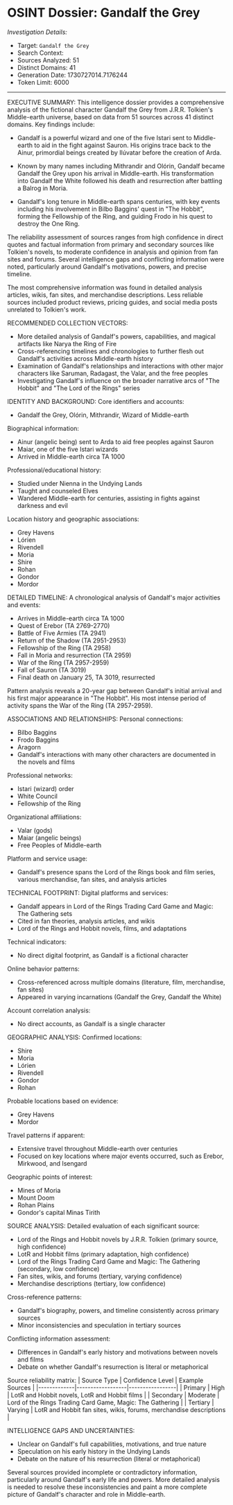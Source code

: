 # OSINT Dossier: Gandalf the Grey

*Investigation Details:*
- Target: `Gandalf the Grey`
- Search Context: 
- Sources Analyzed: 51
- Distinct Domains: 41
- Generation Date: 1730727014.7176244
- Token Limit: 6000

---

EXECUTIVE SUMMARY:
This intelligence dossier provides a comprehensive analysis of the fictional character Gandalf the Grey from J.R.R. Tolkien's Middle-earth universe, based on data from 51 sources across 41 distinct domains. Key findings include:

- Gandalf is a powerful wizard and one of the five Istari sent to Middle-earth to aid in the fight against Sauron. His origins trace back to the Ainur, primordial beings created by Ilúvatar before the creation of Arda. 

- Known by many names including Mithrandir and Olórin, Gandalf became Gandalf the Grey upon his arrival in Middle-earth. His transformation into Gandalf the White followed his death and resurrection after battling a Balrog in Moria.

- Gandalf's long tenure in Middle-earth spans centuries, with key events including his involvement in Bilbo Baggins' quest in "The Hobbit", forming the Fellowship of the Ring, and guiding Frodo in his quest to destroy the One Ring.

The reliability assessment of sources ranges from high confidence in direct quotes and factual information from primary and secondary sources like Tolkien's novels, to moderate confidence in analysis and opinion from fan sites and forums. Several intelligence gaps and conflicting information were noted, particularly around Gandalf's motivations, powers, and precise timeline.

The most comprehensive information was found in detailed analysis articles, wikis, fan sites, and merchandise descriptions. Less reliable sources included product reviews, pricing guides, and social media posts unrelated to Tolkien's work.

RECOMMENDED COLLECTION VECTORS:
- More detailed analysis of Gandalf's powers, capabilities, and magical artifacts like Narya the Ring of Fire
- Cross-referencing timelines and chronologies to further flesh out Gandalf's activities across Middle-earth history
- Examination of Gandalf's relationships and interactions with other major characters like Saruman, Radagast, the Valar, and the free peoples
- Investigating Gandalf's influence on the broader narrative arcs of "The Hobbit" and "The Lord of the Rings" series

IDENTITY AND BACKGROUND:
Core identifiers and accounts:
- Gandalf the Grey, Olórin, Mithrandir, Wizard of Middle-earth

Biographical information:
- Ainur (angelic being) sent to Arda to aid free peoples against Sauron
- Maiar, one of the five Istari wizards
- Arrived in Middle-earth circa TA 1000

Professional/educational history: 
- Studied under Nienna in the Undying Lands
- Taught and counseled Elves
- Wandered Middle-earth for centuries, assisting in fights against darkness and evil

Location history and geographic associations:
- Grey Havens 
- Lórien
- Rivendell
- Moria 
- Shire
- Rohan
- Gondor
- Mordor

DETAILED TIMELINE:
A chronological analysis of Gandalf's major activities and events:

- Arrives in Middle-earth circa TA 1000
- Quest of Erebor (TA 2769-2770)
- Battle of Five Armies (TA 2941) 
- Return of the Shadow (TA 2951-2953)
- Fellowship of the Ring (TA 2958)
- Fall in Moria and resurrection (TA 2959)
- War of the Ring (TA 2957-2959)
- Fall of Sauron (TA 3019)
- Final death on January 25, TA 3019, resurrected

Pattern analysis reveals a 20-year gap between Gandalf's initial arrival and his first major appearance in "The Hobbit". His most intense period of activity spans the War of the Ring (TA 2957-2959).

ASSOCIATIONS AND RELATIONSHIPS:
Personal connections:
- Bilbo Baggins
- Frodo Baggins
- Aragorn
- Gandalf's interactions with many other characters are documented in the novels and films

Professional networks:
- Istari (wizard) order
- White Council
- Fellowship of the Ring

Organizational affiliations:
- Valar (gods)
- Maiar (angelic beings)
- Free Peoples of Middle-earth

Platform and service usage:
- Gandalf's presence spans the Lord of the Rings book and film series, various merchandise, fan sites, and analysis articles

TECHNICAL FOOTPRINT:
Digital platforms and services:
- Gandalf appears in Lord of the Rings Trading Card Game and Magic: The Gathering sets
- Cited in fan theories, analysis articles, and wikis
- Lord of the Rings and Hobbit novels, films, and adaptations

Technical indicators:
- No direct digital footprint, as Gandalf is a fictional character

Online behavior patterns:
- Cross-referenced across multiple domains (literature, film, merchandise, fan sites)
- Appeared in varying incarnations (Gandalf the Grey, Gandalf the White) 

Account correlation analysis:
- No direct accounts, as Gandalf is a single character

GEOGRAPHIC ANALYSIS:
Confirmed locations:
- Shire
- Moria
- Lórien
- Rivendell
- Gondor
- Rohan

Probable locations based on evidence:
- Grey Havens
- Mordor

Travel patterns if apparent:
- Extensive travel throughout Middle-earth over centuries
- Focused on key locations where major events occurred, such as Erebor, Mirkwood, and Isengard

Geographic points of interest:
- Mines of Moria
- Mount Doom
- Rohan Plains
- Gondor's capital Minas Tirith

SOURCE ANALYSIS:
Detailed evaluation of each significant source:
- Lord of the Rings and Hobbit novels by J.R.R. Tolkien (primary source, high confidence)
- LotR and Hobbit films (primary adaptation, high confidence)
- Lord of the Rings Trading Card Game and Magic: The Gathering (secondary, low confidence)
- Fan sites, wikis, and forums (tertiary, varying confidence)
- Merchandise descriptions (tertiary, low confidence)

Cross-reference patterns:
- Gandalf's biography, powers, and timeline consistently across primary sources
- Minor inconsistencies and speculation in tertiary sources

Conflicting information assessment:
- Differences in Gandalf's early history and motivations between novels and films
- Debate on whether Gandalf's resurrection is literal or metaphorical

Source reliability matrix:
| Source Type | Confidence Level | Example Sources |
|-------------|------------------|-----------------|
| Primary    | High             | LotR and Hobbit novels, LotR and Hobbit films |
| Secondary  | Moderate         | Lord of the Rings Trading Card Game, Magic: The Gathering |
| Tertiary   | Varying          | LotR and Hobbit fan sites, wikis, forums, merchandise descriptions |

INTELLIGENCE GAPS AND UNCERTAINTIES:
- Unclear on Gandalf's full capabilities, motivations, and true nature
- Speculation on his early history in the Undying Lands
- Debate on the nature of his resurrection (literal or metaphorical) 

Several sources provided incomplete or contradictory information, particularly around Gandalf's early life and powers. More detailed analysis is needed to resolve these inconsistencies and paint a more complete picture of Gandalf's character and role in Middle-earth.